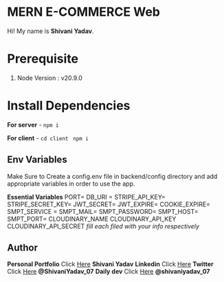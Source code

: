 # MERN E-COMMERCE Web

Hi! My name is **Shivani Yadav**.

# Prerequisite

1.  Node Version : v20.9.0

# Install Dependencies

**For server** - `npm i`

**For client** - `cd client` ` npm i`

## Env Variables

Make Sure to Create a config.env file in backend/config directory and add appropriate variables in order to use the app.

**Essential Variables**
PORT=
DB_URI =
STRIPE_API_KEY=
STRIPE_SECRET_KEY=
JWT_SECRET=
JWT_EXPIRE=
COOKIE_EXPIRE=
SMPT_SERVICE =
SMPT_MAIL=
SMPT_PASSWORD=
SMPT_HOST=
SMPT_PORT=
CLOUDINARY_NAME
CLOUDINARY_API_KEY
CLOUDINARY_API_SECRET
_fill each filed with your info respectively_

## Author

**Personal Portfolio** Click [Here](https://shivaniyadav.online/) **Shivani Yadav**
**Linkedin** Click [Here](https://www.linkedin.com/in/shivani-yadav-01a626269/)
**Twitter** Click [Here](https://twitter.com/ShivaniYadav_07) **@ShivaniYadav_07**
**Daily dev** Click [Here](https://app.daily.dev/shivaniyadav_07) **@shivaniyadav_07**